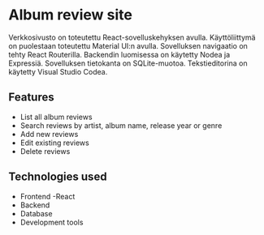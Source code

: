 # Album review site

Verkkosivusto on toteutettu React-sovelluskehyksen avulla. Käyttöliittymä on puolestaan toteutettu Material UI:n avulla. Sovelluksen navigaatio on
tehty React Routerilla. Backendin luomisessa on käytetty Nodea ja Expressiä. Sovelluksen tietokanta on SQLite-muotoa. Tekstieditorina on käytetty Visual Studio Codea.

## Features

- List all album reviews
- Search reviews by artist, album name, release year or genre
- Add new reviews
- Edit existing reviews
- Delete reviews

## Technologies used

- Frontend
  -React
- Backend
- Database
- Development tools

